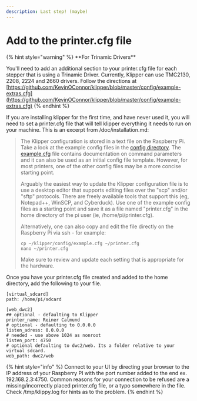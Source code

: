 ```yaml
---
description: Last step! (maybe)
---
```


# Add to the printer.cfg file

{% hint style="warning" %}
\*\*For Trinamic Drivers\*\*

You'll need to add an additional section to your printer.cfg file for each stepper that is using a Trinamic Driver. Currently, Klipper can use TMC2130, 2208, 2224 and 2660 drivers. Follow the  directions at [https://github.com/KevinOConnor/klipper/blob/master/config/example-extras.cfg](https://github.com/KevinOConnor/klipper/blob/master/config/example-extras.cfg)
{% endhint %}

If you are installing klipper for the first time, and have never used it, you will need to set a printer.cfg file that will tell klipper everything it needs to run on your machine. This is an excerpt from /doc/installation.md:

> The Klipper configuration is stored in a text file on the Raspberry Pi. Take a look at the example config files in the [config directory](https://github.com/KevinOConnor/klipper/blob/master/config). The [example.cfg](https://github.com/KevinOConnor/klipper/blob/master/config/example.cfg) file contains documentation on command parameters and it can also be used as an initial config file template. However, for most printers, one of the other config files may be a more concise starting point.
>
> Arguably the easiest way to update the Klipper configuration file is to use a desktop editor that supports editing files over the "scp" and/or "sftp" protocols. There are freely available tools that support this \(eg, Notepad++, WinSCP, and Cyberduck\). Use one of the example config files as a starting point and save it as a file named "printer.cfg" in the home directory of the pi user \(ie, /home/pi/printer.cfg\).
>
> Alternatively, one can also copy and edit the file directly on the Raspberry Pi via ssh - for example:
>
> ```text
> cp ~/klipper/config/example.cfg ~/printer.cfg
> nano ~/printer.cfg
> ```
>
> Make sure to review and update each setting that is appropriate for the hardware.

Once you have your printer.cfg file created and added to the home directory, add the following to your file.

```text
[virtual_sdcard]
path: /home/pi/sdcard

[web_dwc2]
## optional - defaulting to Klipper
printer_name: Reiner Calmund
# optional - defaulting to 0.0.0.0
listen_adress: 0.0.0.0
# needed - use above 1024 as nonroot
listen_port: 4750
# optional defaulting to dwc2/web. Its a folder relative to your virtual sdcard.
web_path: dwc2/web
```

{% hint style="info" %}
Connect to your UI by directing your browser to the IP address of your Raspberry PI with the port number added to the end ex. 192.168.2.3:4750.  Common reasons for your connection to be refused are a missing/incorrectly placed printer.cfg file, or a typo somewhere in the file.  Check /tmp/klippy.log for hints as to the problem.
{% endhint %}

